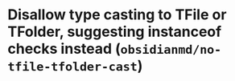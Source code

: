 # Disallow type casting to TFile or TFolder, suggesting instanceof checks instead (`obsidianmd/no-tfile-tfolder-cast`)

<!-- end auto-generated rule header -->
